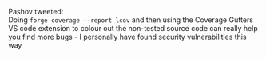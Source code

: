 Pashov tweeted:<br>
Doing `forge coverage --report lcov` and then using the Coverage Gutters VS code extension to colour out the non-tested source code can really help you find more bugs - I personally have found security vulnerabilities this way 
